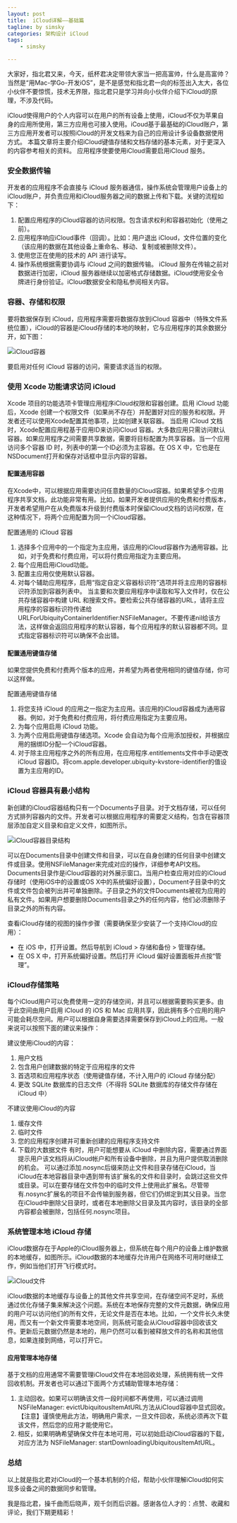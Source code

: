 ```yaml
---
layout: post
title:  iCloud详解——基础篇
tagline: by simsky
categories: 架构设计 iCloud
tags: 
    - simsky

---
```


大家好，指北君又来，今天，纸杯君决定带领大家当一把高富帅，什么是高富帅？当然是“用Mac-学Go-开发iOS”，是不是感觉和指北君一向的标签出入太大，各位小伙伴不要惊慌，技术无界限，指北君只是学习并向小伙伴介绍下iCloud的原理，不涉及代码。

<!--more-->

iCloud使得用户的个人内容可以在用户的所有设备上使用，iCloud不仅为苹果自身的应用所使用，第三方应用也可接入使用。iCoud基于最基础的iCloud账户，第三方应用开发者可以按照iCloud的开发文档来为自己的应用设计多设备数据使用方式。
本篇文章将主要介绍iCloud键值存储和文档存储的基本元素，对于更深入的内容参考相关的资料。
应用程序使要使用iCloud需要启用iCloud 服务。

### 安全数据传输
开发者的应用程序不会直接与 iCloud 服务器通信，操作系统会管理用户设备上的iCloud账户，并负责应用和iCloud服务器之间的数据上传和下载。关键的流程如下：
1. 配置应用程序的iCloud容器的访问权限。包含请求权利和容器初始化（使用之前）。
2. 应用程序响应iCloud事件（回调）。比如：用户退出 iCloud，文件位置的变化（该应用的数据在其他设备上重命名、移动、复制或被删除文件）。
3. 使用您正在使用的技术的 API 进行读写。
4. 操作系统根据需要协调与 iCloud 之间的数据传输。
iCloud 服务在传输之前对数据进行加密，iCloud 服务器继续以加密格式存储数据。iCloud使用安全令牌进行身份验证。iCloud数据安全和隐私参阅相关内容。

### 容器、存储和权限
要将数据保存到 iCloud，应用程序需要将数据存放到iCloud 容器中（特殊文件系统位置），iCloud的容器是iCloud存储的本地的映射，它与应用程序的其余数据分开，如下图：
 
![iCloud容器](/assets/images/2021/simsky/architect-icloud-1-1.png)

要启用对任何 iCloud 容器的访问，需要请求适当的权限。

### 使用 Xcode 功能请求访问 iCloud
Xcode 项目的功能选项卡管理应用程序iCloud权限和容器创建。启用 iCloud 功能后，Xcode 创建一个权限文件（如果尚不存在）并配置好对应的服务和权限。开发者还可以使用Xcode配置其他事项，比如创建关联容器。
当启用 iCloud 文档时，Xcode配置应用程基于应用ID来访问iCloud 容器。大多数应用只需访问默认容器。如果应用程序之间需要共享数据，需要将目标配置为共享容器。当一个应用访问多个容器 ID 时，列表中的第一个ID必须为主容器。在 OS X 中，它也是在NSDocument打开和保存对话框中显示内容的容器。

#### 配置通用容器
在Xcode中，可以根据应用需要访问任意数量的iCloud容器。如果希望多个应用程序共享文档，此功能非常有用。比如，如果开发者提供应用的免费和付费版本，开发者希望用户在从免费版本升级到付费版本时保留iCloud文档的访问权限，在这种情况下，将两个应用配置为同一个iCloud容器。

配置通用的 iCloud 容器
1. 选择多个应用中的一个指定为主应用，该应用的iCloud容器作为通用容器。比如，对于免费和付费应用，可以将付费应用指定为主要应用。
2. 每个应用启用iCloud功能。
3. 配置主应用仅使用默认容器。
4. 对每个辅助应用程序，启用“指定自定义容器标识符”选项并将主应用的容器标识符添加到容器列表中。
当主要和次要应用程序中读取和写入文件时，仅在公共存储容器中构建 URL 和搜索文件。要检索公共存储容器的URL，请将主应用程序的容器标识符传递给URLForUbiquityContainerIdentifier:NSFileManager。不要传递nil给该方法，这样做会返回应用程序的默认容器，每个应用程序的默认容器都不同。显式指定容器标识符可以确保不会出错。

#### 配置通用键值存储
如果您提供免费和付费两个版本的应用，并希望为两者使用相同的键值存储，你可以这样做。

配置通用键值存储
1. 将您支持 iCloud 的应用之一指定为主应用。该应用的iCloud容器成为通用容器。例如，对于免费和付费应用，将付费应用指定为主要应用。
2. 为每个应用启用 iCloud 功能。
3. 为两个应用启用键值存储选项。Xcode 会自动为每个应用添加授权，并根据应用的捆绑ID分配一个iCloud容器。
4. 对于除主应用程序之外的所有应用，在应用程序.entitlements文件中手动更改 iCloud 容器ID。将com.apple.developer.ubiquity-kvstore-identifier的值设置为主应用的ID。

### iCloud 容器具有最小结构
新创建的iCloud容器结构只有一个Documents子目录。对于文档存储，可以任何方式排列容器内的文件。开发者可以根据应用程序的需要定义结构，包含在容器顶层添加自定义目录和自定义文件，如图所示。
 
![iCloud容器目录结构](/assets/images/2021/simsky/architect-icloud-1-2.png)

可以在Documents目录中创建文件和目录，可以在自身创建的任何目录中创建文件或目录。使用NSFileManager来完成对应的操作，详细参考API文档。
Documents目录作是iCloud容器的对外展示窗口。当用户检查应用对应的iCloud存储时（使用iOS中的设置或OS X中的系统偏好设置），Document子目录中的文件或文件包会被列出并可单独删除。子目录之外的文件Documents被视为应用的私有文件。如果用户想要删除Documents目录之外的任何内容，他们必须删除子目录之外的所有内容。

查看iCloud存储的视图的操作步骤（需要确保至少安装了一个支持iCloud的应用）：
- 在 iOS 中，打开设置。然后导航到 iCloud > 存储和备份 > 管理存储。
- 在 OS X 中，打开系统偏好设置。然后打开 iCloud 偏好设置面板并点按“管理”。

### iCloud存储策略
每个iCloud用户可以免费使用一定的存储空间，并且可以根据需要购买更多。由于此空间由用户启用 iCloud 的 iOS 和 Mac 应用共享，因此拥有多个应用的用户可能会耗尽空间。用户可以根据自身需要选择需要保存到iCloud上的应用。一般来说可以按照下面的建议来操作：

建议使用iCloud的内容：
1. 用户文档
2. 包含用户创建数据的特定于应用程序的文件
3. 首选项和应用程序状态（使用键值存储，不计入用户的 iCloud 存储分配）
4. 更改 SQLite 数据库的日志文件（不得将 SQLite 数据库的存储文件存储在 iCloud 中）

不建议使用iCloud的内容
1. 缓存文件
2. 临时文件
3. 您的应用程序创建并可重新创建的应用程序支持文件
4. 下载的大数据文件
有时，用户可能想要从 iCloud 中删除内容，需要通过界面提示用户该文档将从iCloud帐户和所有设备中删除，并且为用户提供取消删除的机会。
可以通过添加.nosync后缀来防止文件和目录存储在iCloud，当iCloud在本地容器目录中遇到带有该扩展名的文件和目录时，会跳过这些文件或目录。可以在要存储在文件包中的临时文件上使用此扩展名。尽管带有.nosync扩展名的项目不会传输到服务器，但它们仍绑定到其父目录。当您在iCloud中删除父目录时，或者在本地删除父目录及其内容时，该目录的全部内容都会被删除，包括任何.nosync项目。

### 系统管理本地 iCloud 存储
iCloud数据存在于Apple的iCloud服务器上，但系统在每个用户的设备上维护数据的本地缓存，如图所示。iCloud数据的本地缓存允许用户在网络不可用时继续工作，例如当他们打开飞行模式时。

 ![iCloud文件](/assets/images/2021/simsky/architect-icloud-1-3.png)

iCloud数据的本地缓存与设备上的其他文件共享空间，在存储空间不足时，系统通过优化存储子集来解决这个问题。系统在本地保存完整的文件元数据，确保应用的用户可以访问他们的所有文件，无论文件是否在本地。比如，一个文件长久未使用，而又有一个新文件需要本地空间，则系统可能会从iCloud容器中回收该文件。更新后元数据仍然是本地的，用户仍然可以看到被释放文件的名称和其他信息，如果连接到网络，可以打开它。

#### 应用管理本地存储
基于文档的应用通常不需要管理iCloud文件在本地回收处理，系统拥有统一文件回收机制。开发者也可以通过下面两个方式辅助管理本地存储：
1. 主动回收。如果可以明确该文件一段时间都不再使用，可以通过调用NSFileManager: evictUbiquitousItemAtURL方法从iCloud容器中显式回收。【注意】谨慎使用此方法，明确用户需求，一旦文件回收，系统必须再次下载该文件，然后您的应用才能使用它。
2. 相反，如果明确希望确保文件在本地可用，可以初始启动iCloud容器的下载，对应方法为 NSFileManager: startDownloadingUbiquitousItemAtURL。


### 总结

以上就是指北君对iCloud的一个基本机制的介绍，帮助小伙伴理解iCloud如何实现多设备之间的数据同步和管理。

我是指北君，操千曲而后晓声，观千剑而后识器。感谢各位人才的：点赞、收藏和评论，我们下期更精彩！

